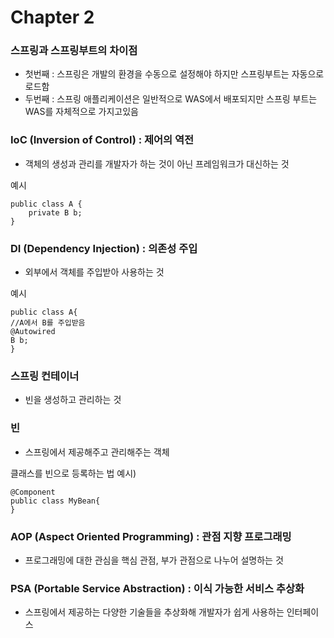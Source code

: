 # Chapter 2

### 스프링과 스프링부트의 차이점
- 첫번째 : 스프링은 개발의 환경을 수동으로 설정해야 하지만 스프링부트는 자동으로 로드함
- 두번째 : 스프링 애플리케이션은 일반적으로 WAS에서 배포되지만 스프링 부트는 WAS를 자체적으로 가지고있음

### IoC (Inversion of Control) : 제어의 역전
- 객체의 생성과 관리를 개발자가 하는 것이 아닌 프레임워크가 대신하는 것

예시

    public class A {
        private B b;
    }

### DI (Dependency Injection) : 의존성 주입
- 외부에서 객체를 주입받아 사용하는 것

예시 
    
    public class A{
    //A에서 B를 주입받음
    @Autowired
    B b;
    }

### 스프링 컨테이너
- 빈을 생성하고 관리하는 것

### 빈
- 스프링에서 제공해주고 관리해주는 객체

클래스를 빈으로 등록하는 법 예시)
    
    @Component
    public class MyBean{
    }

### AOP (Aspect Oriented Programming) : 관점 지향 프로그래밍
- 프로그래밍에 대한 관심을 핵심 관점, 부가 관점으로 나누어 설명하는 것

### PSA (Portable Service Abstraction) : 이식 가능한 서비스 추상화
- 스프링에서 제공하는 다양한 기술들을 추상화해 개발자가 쉽게 사용하는 인터페이스